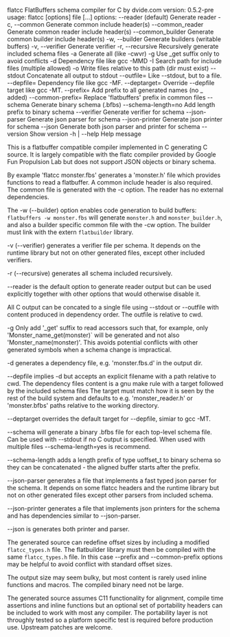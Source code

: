 flatcc FlatBuffers schema compiler for C by dvide.com
version: 0.5.2-pre
usage: flatcc [options] file [...]
options:
  --reader                   (default) Generate reader
  -c, --common               Generate common include header(s)
  --common_reader            Generate common reader include header(s)
  --common_builder           Generate common builder include header(s)
  -w, --builder              Generate builders (writable buffers)
  -v, --verifier             Generate verifier
  -r, --recursive            Recursively generate included schema files
  -a                         Generate all (like -cwvr)
  -g                         Use _get suffix only to avoid conflicts
  -d                         Dependency file like gcc -MMD
  -I<inpath>                 Search path for include files (multiple allowed)
  -o<outpath>                Write files relative to this path (dir must exist)
  --stdout                   Concatenate all output to stdout
  --outfile=<file>           Like --stdout, but to a file.
  --depfile=<file>           Dependency file like gcc -MF.
  --deptarget=<file>         Override --depfile target like gcc -MT.
  --prefix=<prefix>          Add prefix to all generated names (no _ added)
  --common-prefix=<prefix>   Replace 'flatbuffers' prefix in common files
  --schema                   Generate binary schema (.bfbs)
  --schema-length=no         Add length prefix to binary schema
  --verifier                 Generate verifier for schema
  --json-parser              Generate json parser for schema
  --json-printer             Generate json printer for schema
  --json                     Generate both json parser and printer for schema
  --version                  Show version
  -h | --help                Help message

This is a flatbuffer compatible compiler implemented in C generating C
source. It is largely compatible with the flatc compiler provided by
Google Fun Propulsion Lab but does not support JSON objects or binary
schema.

By example 'flatcc monster.fbs' generates a 'monster.h' file which
provides functions to read a flatbuffer. A common include header is also
required. The common file is generated with the -c option. The reader
has no external dependencies.

The -w (--builder) option enables code generation to build buffers:
`flatbuffers -w monster.fbs` will generate `monster.h` and
`monster_builder.h`, and also a builder specific common file with the
-cw option. The builder must link with the extern `flatbuilder` library.

-v (--verifier) generates a verifier file per schema. It depends on the
runtime library but not on other generated files, except other included
verifiers.

-r (--recursive) generates all schema included recursively.

--reader is the default option to generate reader output but can be used
explicitly together with other options that would otherwise disable it.

All C output can be concated to a single file using --stdout or
--outfile with content produced in dependency order. The outfile is
relative to cwd.

-g Only add '_get' suffix to read accessors such that, for example,
only 'Monster_name_get(monster)` will be generated and not also
'Monster_name(monster)'. This avoids potential conflicts with
other generated symbols when a schema change is impractical.

-d generates a dependency file, e.g. 'monster.fbs.d' in the output dir.

--depfile implies -d but accepts an explicit filename with a path
relative to cwd. The dependency files content is a gnu make rule with a
target followed by the included schema files The target must match how
it is seen by the rest of the build system and defaults to e.g.
'monster_reader.h' or 'monster.bfbs' paths relative to the working
directory.

--deptarget overrides the default target for --depfile, simiar to gcc -MT.

--schema will generate a binary .bfbs file for each top-level schema file.
Can be used with --stdout if no C output is specified. When used with multiple
files --schema-length=yes is recommend.

--schema-length adds a length prefix of type uoffset_t to binary schema so
they can be concatenated - the aligned buffer starts after the prefix.

--json-parser generates a file that implements a fast typed json parser for
the schema. It depends on some flatcc headers and the runtime library but
not on other generated files except other parsers from included schema.

--json-printer generates a file that implements json printers for the schema
and has dependencies similar to --json-parser.

--json is generates both printer and parser.

The generated source can redefine offset sizes by including a modified
`flatcc_types.h` file. The flatbuilder library must then be compiled with the
same `flatcc_types.h` file. In this case --prefix and --common-prefix options
may be helpful to avoid conflict with standard offset sizes.

The output size may seem bulky, but most content is rarely used inline
functions and macros. The compiled binary need not be large.

The generated source assumes C11 functionality for alignment, compile
time assertions and inline functions but an optional set of portability
headers can be included to work with most any compiler. The portability
layer is not throughly tested so a platform specific test is required
before production use. Upstream patches are welcome.
